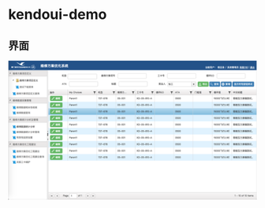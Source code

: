 # kendoui-demo
## 界面
![Alt text](https://github.com/likonion/kendoui-demo/raw/master/Snipaste_2017-12-29_16-51-11.png)
